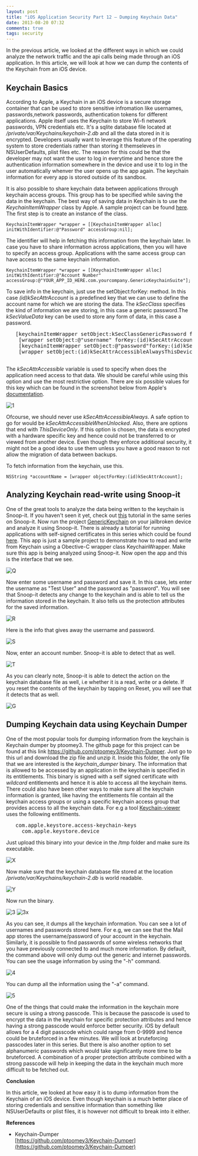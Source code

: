```yaml
---
layout: post
title: "iOS Application Security Part 12 – Dumping Keychain Data"
date: 2013-08-20 07:32
comments: true
tags: security
---
```


In the previous article, we looked at the different ways in which we could analyze the network traffic and the api calls being made through an iOS application. In this article, we will look at how we can dump the contents of the Keychain from an iOS device.

## Keychain Basics

According to Apple, a Keychain in an iOS device is a secure storage container that can be used to store sensitive infromation like usernames, passwords,network passwords, authentication tokens for different applications. Apple itself uses the Keychain to store Wi-fi network passwords, VPN credentials etc. It's a sqlite database file located at _/private/var/Keychains/keychain-2.db_ and all the data stored in it is encrypted. Developers usually want to leverage this feature of the operating system to store credentials rather than storing it themseleves in NSUserDefaults, plist files etc. The reason for this could be that the developer may not want the user to log in everytime and hence store the authentication information somewhere in the device and use it to log in the user automatically whenver the user opens up the app again. The keychain information for every app is stored outside of its sandbox.

<!-- more -->

It is also possible to share keychain data between applications through keychain access groups. This group has to be specified while saving the data in the keychain. The best way of saving data in Keychain is to use the _KeychainItemWrapper_ class by Apple. A sample project can be found [here](http://developer.apple.com/library/ios/#samplecode/GenericKeychain/Listings/Classes_KeychainItemWrapper_h.html). The first step is to create an instance of the class.

`KeychainItemWrapper *wrapper = [[KeychainItemWrapper alloc] initWithIdentifier:@"Password" accessGroup:nil];`

The identifier will help in fetching this information from the keychain later. In case you have to share information across applications, then you will have to specify an access group. Applications with the same access group can have access to the same keychain information.

`KeychainItemWrapper *wrapper = [[KeychainItemWrapper alloc] initWithIdentifier:@"Account Number" accessGroup:@"YOUR_APP_ID_HERE.com.yourcompany.GenericKeychainSuite"];`

To save info in the keychain, just use the setObject:forKey: method. In this case _(id)kSecAttrAccount_ is a predefined key that we can use to define the account name for which we are storing the data. The _kSecClass_ specifies the kind of information we are storing, in this case a generic password.The _kSecValueData_ key can be used to store any form of data, in this case a password.

<pre>	[keychainItemWrapper setObject:kSecClassGenericPassword forKey:(id)kSecClass];
	[wrapper setObject:@"username" forKey:(id)kSecAttrAccount];
	[keychainItemWrapper setObject:@"password"forKey:(id)kSecValueData];
	[wrapper setObject:(id)kSecAttrAccessibleAlwaysThisDeviceOnly forKey:(id)kSecAttrAccessible];

</pre>

The _kSecAttrAccessible_ variable is used to specify when does the application need access to that data. We should be careful while using this option and use the most restrictive option. There are six possible values for this key which can be found in the screenshot below from Apple's [documentation](http://developer.apple.com/library/mac/#documentation/Security/Conceptual/keychainServConcepts/iPhoneTasks/iPhoneTasks.html#//apple_ref/doc/uid/TP30000897-CH208-SW1).

![1]({{site.baseurl}}/images/posts/ios12/1.png)

Ofcourse, we should never use _kSecAttrAccessibleAlways_. A safe option to go for would be _kSecAttrAccessibleWhenUnlocked_. Also, there are options that end with _ThisDeviceOnly_. If this option is chosen, the data is encrypted with a hardware specific key and hence could not be transferred to or viewed from another device. Even though they enforce additional security, it might not be a good idea to use them unless you have a good reason to not allow the migration of data between backups.

To fetch information from the keychain, use this.

`NSString *accountName = [wrapper objectForKey:(id)kSecAttrAccount];`

## Analyzing Keychain read-write using Snoop-it

One of the great tools to analyze the data being written to the keychain is Snoop-it. If you haven't seen it yet, check out [this](http://resources.infosecinstitute.com/ios-application-security-part-9-analyzing-security-of-ios-applications-using-snoop-it/) tutorial in the same series on Snoop-it. Now run the project [GenericKeychain](http://developer.apple.com/library/ios/#samplecode/GenericKeychain/Introduction/Intro.html) on your jailbroken device and analyze it using Snoop-it. There is already a tutorial for running applications with self-signed certificates in this series which could be found [here](http://resources.infosecinstitute.com/ios-application-security-part-7-installing-and-running-custom-applications-on-device-without-a-registered-developer-account/). This app is just a sample project to demonstrate how to read and write from Keychain using a Obective-C wrapper class KeychainWrapper. Make sure this app is being analyzed using Snoop-it. Now open the app and this is the interface that we see.

![Q]({{site.baseurl}}/images/posts/ios12/q.PNG)

Now enter some username and password and save it. In this case, lets enter the username as "Test User" and the password as "password". You will see that Snoop-it detects any change to the keychain and is able to tell us the information stored in the keychain. It also tells us the protection attributes for the saved information.

![R]({{site.baseurl}}/images/posts/ios12/r.png)

Here is the info that gives away the username and password.

![S]({{site.baseurl}}/images/posts/ios12/s.png)

Now, enter an account number. Snoop-it is able to detect that as well.

![T]({{site.baseurl}}/images/posts/ios12/t.png)

As you can clearly note, Snoop-it is able to detect the action on the keychain database file as well, i.e whether it is a read, write or a delete. If you reset the contents of the keychain by tapping on Reset, you will see that it detects that as well.

![G]({{site.baseurl}}/images/posts/ios12/g.png)

## Dumping Keychain data using Keychain Dumper

One of the most popular tools for dumping information from the keychain is Keychain dumper by ptoomey3\. The github page for this project can be found at this link https://github.com/ptoomey3/Keychain-Dumper. Just go to this url and download the zip file and unzip it. Inside this folder, the only file that we are interested is the _keychain_dumper_ binary. The information that is allowed to be accessed by an application in the keychain is specified in its entitlements. This binary is signed with a self signed certificate with _wildcard_ entitlements and hence it is able to access all the keychain items. There could also have been other ways to make sure all the keychain information is granted, like having the entitlements file contain all the keychain access groups or using a specific keychain access group that provides access to all the keychain data. For e.g a tool [Keychain-viewer](https://code.google.com/p/iphone-dataprotection/wiki/KeychainViewer) uses the following entitlments.

<pre>	<key>com.apple.keystore.access-keychain-keys</key>
	 <true><key>com.apple.keystore.device</key></true></pre>

Just upload this binary into your device in the /tmp folder and make sure its executable.

![X]({{site.baseurl}}/images/posts/ios12/x.png)

Now make sure that the keychain database file stored at the location _/private/var/Keychains/keychain-2.db_ is world readable.

![Y]({{site.baseurl}}/images/posts/ios12/y.png)

Now run the binary.

![3]({{site.baseurl}}/images/posts/ios12/3.png) ![3x]({{site.baseurl}}/images/posts/ios12/3x.png)

As you can see, it dumps all the keychain information. You can see a lot of usernames and passwords stored here. For e.g, we can see that the Mail app stores the username/password of your account in the keychain. Similarly, it is possible to find passwords of some wireless networks that you have previously connected to and much more information. By default, the command above will only dump out the generic and internet passwords. You can see the usage information by using the "-h" command.

![4]({{site.baseurl}}/images/posts/ios12/4.png)

You can dump all the information using the "-a" command.

![5]({{site.baseurl}}/images/posts/ios12/5.png)

One of the things that could make the information in the keychain more secure is using a strong passcode. This is because the passcode is used to encrypt the data in the keychain for specific protection attributes and hence having a strong passcode would enforce better security. iOS by default allows for a 4 digit passcode which could range from 0-9999 and hence could be bruteforced in a few minutes. We will look at bruteforcing passcodes later in this series. But there is also another option to set alphanumeric passwords which would take significantly more time to be bruteforced. A combination of a proper protection attribute combined with a strong passcode will help in keeping the data in the keychain much more difficult to be fetched out.

**Conclusion**

In this article, we looked at how easy it is to dump information from the Keychain of an iOS device. Even though keychain is a much better place of storing credentials and sensitive information than something like NSUserDefaults or plist files, it is however not difficult to break into it either.

**References**

*   Keychain-Dumper  
    [https://github.com/ptoomey3/Keychain-Dumper](https://github.com/ptoomey3/Keychain-Dumper)